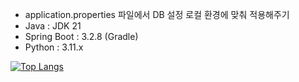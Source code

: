 - application.properties 파일에서 DB 설정 로컬 환경에 맞춰 적용해주기
- Java : JDK 21
- Spring Boot : 3.2.8 (Gradle)
- Python : 3.11.x

[![Top Langs](https://github-readme-stats.vercel.app/api/top-langs/?username=jeork)](https://github.com/anuraghazra/github-readme-stats)
